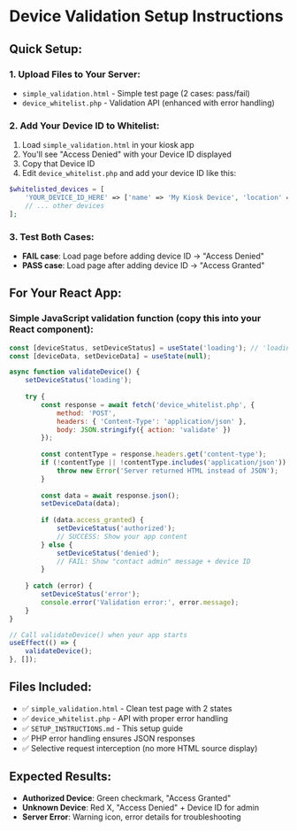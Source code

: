 # Device Validation Setup Instructions

## Quick Setup:

### 1. Upload Files to Your Server:
- `simple_validation.html` - Simple test page (2 cases: pass/fail)
- `device_whitelist.php` - Validation API (enhanced with error handling)

### 2. Add Your Device ID to Whitelist:
1. Load `simple_validation.html` in your kiosk app
2. You'll see "Access Denied" with your Device ID displayed
3. Copy that Device ID
4. Edit `device_whitelist.php` and add your device ID like this:

```php
$whitelisted_devices = [
    'YOUR_DEVICE_ID_HERE' => ['name' => 'My Kiosk Device', 'location' => 'Office'],
    // ... other devices
];
```

### 3. Test Both Cases:
- **FAIL case**: Load page before adding device ID → "Access Denied" 
- **PASS case**: Load page after adding device ID → "Access Granted"

## For Your React App:

### Simple JavaScript validation function (copy this into your React component):
```javascript
const [deviceStatus, setDeviceStatus] = useState('loading'); // 'loading', 'authorized', 'denied', 'error'
const [deviceData, setDeviceData] = useState(null);

async function validateDevice() {
    setDeviceStatus('loading');
    
    try {
        const response = await fetch('device_whitelist.php', {
            method: 'POST',
            headers: { 'Content-Type': 'application/json' },
            body: JSON.stringify({ action: 'validate' })
        });
        
        const contentType = response.headers.get('content-type');
        if (!contentType || !contentType.includes('application/json')) {
            throw new Error('Server returned HTML instead of JSON');
        }
        
        const data = await response.json();
        setDeviceData(data);
        
        if (data.access_granted) {
            setDeviceStatus('authorized');
            // SUCCESS: Show your app content
        } else {
            setDeviceStatus('denied');
            // FAIL: Show "contact admin" message + device ID
        }
        
    } catch (error) {
        setDeviceStatus('error');
        console.error('Validation error:', error.message);
    }
}

// Call validateDevice() when your app starts
useEffect(() => {
    validateDevice();
}, []);
```

## Files Included:
- ✅ `simple_validation.html` - Clean test page with 2 states
- ✅ `device_whitelist.php` - API with proper error handling  
- ✅ `SETUP_INSTRUCTIONS.md` - This setup guide
- ✅ PHP error handling ensures JSON responses
- ✅ Selective request interception (no more HTML source display)

## Expected Results:
- **Authorized Device**: Green checkmark, "Access Granted" 
- **Unknown Device**: Red X, "Access Denied" + Device ID for admin
- **Server Error**: Warning icon, error details for troubleshooting